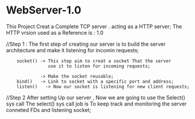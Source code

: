 # WebServer-1.0
This Project Creat a Complete TCP  server . acting as a HTTP server;
The HTTP vrsion used as a Reference is : 1.0

//Step 1 :
    The first step of creating our server is to build the server architecture
    and make it listening for incomin requests;
    
        socket() -> This step aim to creat a socket That the server
                    use it to listen for incoming requests;
        
                 -> Make the socket reusable;
        bind()   -> Link to socket with a specific port and address;
        listen()   -> Now our socket is listening for new client requests;

//Step 2
    After setting Up our server , Now we are going to use the Select() sys call
    The select() sys call job is To keep track and monitoring the server conneted
    FDs and listening socket;